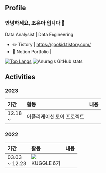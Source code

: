 ## Profile
### 안녕하세요, 조은아 입니다 👋

Data Analysist | Data Engineering 

- ✏️ Tistory | https://gookid.tistory.com/
- 📑 Notion Portfolio | 

[![Top Langs](https://github-readme-stats.vercel.app/api/top-langs/?username=eunalunacho&layout=compact)](https://github.com/eunalunacho/github-readme-stats)
![Anurag's GitHub stats](https://github-readme-stats.vercel.app/api?username=eunalunacho&show_icons=true&theme=gruvbox)

## Activities
### 2023
|기간|활동|내용|
|:---|:---|:---|
|12.18 <br> ~ |어플리케이션 토이 프로젝트||

### 2022
|기간|활동|내용|
|:---|:---|:---|
|03.03 <br> ~ 12.23|<img src="![kuggle](https://github.com/eunalunacho/eunalunacho/assets/132866603/31404032-cd9e-4942-ad1a-d65573be8a9f)"> <br> KUGGLE 6기||
